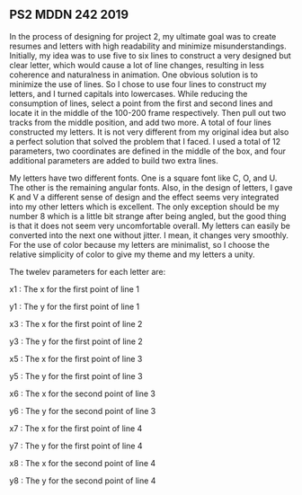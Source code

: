 ## PS2 MDDN 242 2019

In the process of designing for project 2, my ultimate goal was to create resumes and letters with high readability and minimize misunderstandings. Initially, my idea was to use five to six lines to construct a very designed but clear letter, which would cause a lot of line changes, resulting in less coherence and naturalness in animation. One obvious solution is to minimize the use of lines. So I chose to use four lines to construct my letters, and I turned capitals into lowercases. While reducing the consumption of lines, select a point from the first and second lines and locate it in the middle of the 100-200 frame respectively. Then pull out two tracks from the middle position, and add two more. A total of four lines constructed my letters. It is not very different from my original idea but also a perfect solution that solved the problem that I faced. I used a total of 12 parameters, two coordinates are defined in the middle of the box, and four additional parameters are added to build two extra lines. 

My letters have two different fonts. One is a square font like C, O, and U. The other is the remaining angular fonts. Also, in the design of letters, I gave K and V a different sense of design and the effect seems very integrated into my other letters which is excellent. The only exception should be my number 8 which is a little bit strange after being angled, but the good thing is that it does not seem very uncomfortable overall. My letters can easily be converted into the next one without jitter. I mean, it changes very smoothly. For the use of color because my letters are minimalist, so I choose the relative simplicity of color to give my theme and my letters a unity.

The twelev parameters for each letter are:

x1 : The x for the first point of line 1

y1 : The y for the first point of line 1

x3 : The x for the first point of line 2

y3 : The y for the first point of line 2

x5 : The x for the first point of line 3

y5 : The y for the first point of line 3

x6 : The x for the second point of line 3

y6 : The y for the second point of line 3

x7 : The x for the first point of line 4

y7 : The y for the first point of line 4

x8 : The x for the second point of line 4

y8 : The y for the second point of line 4



